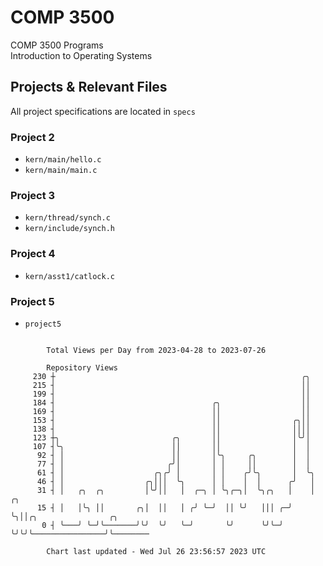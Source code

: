 # COMP 3500
COMP 3500 Programs  
Introduction to Operating Systems  
## Projects & Relevant Files
All project specifications are located in `specs`
### Project 2
- `kern/main/hello.c`
- `kern/main/main.c`
### Project 3
- `kern/thread/synch.c`
- `kern/include/synch.h`
### Project 4
- `kern/asst1/catlock.c`
### Project 5
- `project5`

```

        Total Views per Day from 2023-04-28 to 2023-07-26

        Repository Views
     230 ┼                                                       ╭╮
     215 ┤                                                       ││
     199 ┤                                                       ││
     184 ┤                                   ╭╮                  ││
     169 ┤                                   ││                  ││
     153 ┤                                   ││                ╭╮││
     138 ┤                                   ││                ││││
     123 ┼╮                         ╭╮       ││                │╰╯│
     107 ┤╰╮                        ││       ││                │  │
      92 ┤ │                        ││       │╰╮     ╭╮        │  │
      77 ┤ │                       ╭╯│       │ │     ││        │  │
      61 ┤ │                    ╭╮╭╯ │       │ │    ╭╯╰╮       │  ╰╮
      46 ┤ │                  ╭╮│││  ╰╮      │ │    │  │      ╭╯   │
      31 ┤ │   ╭╮  ╭╮         │╰╯││   │  ╭─╮ │ ╰╮╭─╮│  ╰╮╭╮   │    │ ╭╮
      15 ┤ │   │╰╮ ││       ╭╮│  ││   │ ╭╯ ╰─╯  ││ ╰╯   │││ ╭─╯    ╰╮││╭╮                ╭╮
       0 ┤ ╰───╯ ╰─╯╰───────╯╰╯  ╰╯   ╰─╯       ╰╯      ╰╯╰─╯       ╰╯╰╯╰────────────────╯╰────────

        Chart last updated - Wed Jul 26 23:56:57 2023 UTC
        
```
